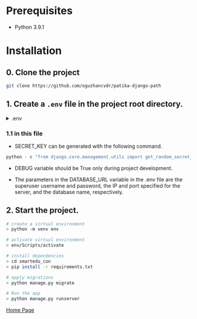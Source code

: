 # Prerequisites
- Python 3.9.1

# Installation

## 0. Clone the project
```bash
git clone https://github.com/oguzhancvdr/patika-django-path
```

## 1. Create a `.env` file in the project root directory.

<details>
    <summary>.env</summary>

    DEBUG=True
    SECRET_KEY=secret_key
    ALLOWED_HOSTS=127.0.0.1,localhost
</details>

### 1.1 in this file
- SECRET_KEY can be generated with the following command.

```python
python - c "from django.core.management.utils import get_random_secret_key; print(get_random_secret_key())"
```
- DEBUG variable should be True only during project development. 

- The parameters in the DATABASE_URL variable in the .env file are the superuser username and password, the IP and port specified for the server, and the database name, respectively.

## 2. Start the project.
```bash
# create a virtual environment
> python -m venv env

# activate virtual environment
> env/Scripts/activate

# install dependencies
> cd smartedu_con
> pip install -r requirements.txt

# apply migrations
> python manage.py migrate

# Run the app
> python manage.py runserver
```
[Home Page](http://127.0.0.1:8000/)
